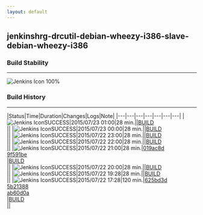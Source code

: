 ```yaml
---
layout: default
---
```

## jenkinshrg-drcutil-debian-wheezy-i386-slave-debian-wheezy-i386
### Build Stability
___
![Jenkins Icon](http://jenkinshrg.github.io/images/48x48/health-80plus.png)
100%
  
### Build History
___
|Status|Time|Duration|Changes|Logs|Note|
|---|---|---|---|---|---|---|
|![Jenkins Icon](http://jenkinshrg.github.io/images/24x24/blue.png)SUCCESS|2015/07/23 01:00|28 min.||[BUILD](https://drive.google.com/file/d/0B54sHwaxmuM4Z0RrbDlaOGctekk/view?usp=drivesdk)<br>||
|![Jenkins Icon](http://jenkinshrg.github.io/images/24x24/blue.png)SUCCESS|2015/07/23 00:00|28 min.||[BUILD](https://drive.google.com/file/d/0B54sHwaxmuM4ZUZiazB0UlZmcWM/view?usp=drivesdk)<br>||
|![Jenkins Icon](http://jenkinshrg.github.io/images/24x24/blue.png)SUCCESS|2015/07/22 23:00|28 min.||[BUILD](https://drive.google.com/file/d/0B54sHwaxmuM4NGZzTnZMU1RvMGM/view?usp=drivesdk)<br>||
|![Jenkins Icon](http://jenkinshrg.github.io/images/24x24/blue.png)SUCCESS|2015/07/22 22:00|28 min.||[BUILD](https://drive.google.com/file/d/0B54sHwaxmuM4LTFva0Q3b19tMUk/view?usp=drivesdk)<br>||
|![Jenkins Icon](http://jenkinshrg.github.io/images/24x24/blue.png)SUCCESS|2015/07/22 21:00|28 min.|[019ac8d](https://github.com/fkanehiro/hrpsys-base/commit/019ac8d6ad90e8463d39a6ccf71c63a28461817d)<br>[9f591be](https://github.com/fkanehiro/hrpsys-base/commit/9f591bec18cfc2f1a651a4e44bca15d659273c9b)<br>|[BUILD](https://drive.google.com/file/d/0B54sHwaxmuM4enNHaXNzeVdEZjQ/view?usp=drivesdk)<br>||
|![Jenkins Icon](http://jenkinshrg.github.io/images/24x24/blue.png)SUCCESS|2015/07/22 20:00|28 min.||[BUILD](https://drive.google.com/file/d/0B54sHwaxmuM4RW5sb0FpdFZ3ME0/view?usp=drivesdk)<br>||
|![Jenkins Icon](http://jenkinshrg.github.io/images/24x24/blue.png)SUCCESS|2015/07/22 19:28|28 min.||[BUILD](https://drive.google.com/file/d/0B54sHwaxmuM4OWRfZ1dZZkVtb3M/view?usp=drivesdk)<br>||
|![Jenkins Icon](http://jenkinshrg.github.io/images/24x24/blue.png)SUCCESS|2015/07/22 17:28|120 min.|[625bd3d](https://github.com/jrl-umi3218/hmc2/commit/625bd3d1077e2686b66e029b31dbc4500bb1a6d7)<br>[5b21388](https://github.com/jrl-umi3218/hrp2-drc/commit/5b213889e788de7f5fd4d4175bbab46e837c024b)<br>[ab60d0a](https://github.com/jrl-umi3218/hrp2-drc/commit/ab60d0a58c1cc418d0cef58bdda0f72bfc320441)<br>|[BUILD](https://drive.google.com/file/d/0B54sHwaxmuM4Qml4bjN5LVJqREE/view?usp=drivesdk)<br>||
